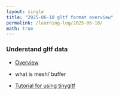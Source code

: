 ```yaml
---
layout: single
title: "2025-06-10 gltf format overview"
permalink: /learning-log/2025-06-10/
math: true
---
```


### Understand gltf data

- [Overview](https://github.com/KhronosGroup/glTF?tab=readme-ov-file#overview)

- what is mesh/ buffer

- [Tutorial for using tinygltf](https://gltf-viewer-tutorial.gitlab.io/initialization/)